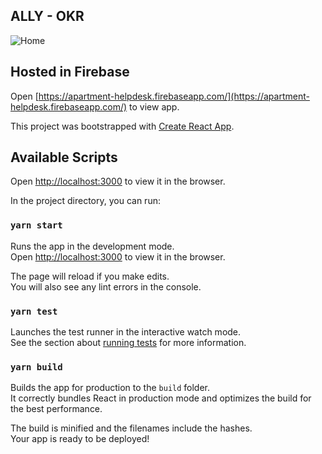 ## ALLY - OKR
![Home](https://user-images.githubusercontent.com/8594076/77827822-d9d85a80-713d-11ea-84ae-3c6f561e120f.png)

## Hosted in Firebase
Open [https://apartment-helpdesk.firebaseapp.com/](https://apartment-helpdesk.firebaseapp.com/) to view app.

This project was bootstrapped with [Create React App](https://github.com/facebook/create-react-app).

## Available Scripts
Open [http://localhost:3000](http://localhost:3000) to view it in the browser.

In the project directory, you can run:

### `yarn start`

Runs the app in the development mode.<br />
Open [http://localhost:3000](http://localhost:3000) to view it in the browser.

The page will reload if you make edits.<br />
You will also see any lint errors in the console.

### `yarn test`

Launches the test runner in the interactive watch mode.<br />
See the section about [running tests](https://facebook.github.io/create-react-app/docs/running-tests) for more information.

### `yarn build`

Builds the app for production to the `build` folder.<br />
It correctly bundles React in production mode and optimizes the build for the best performance.

The build is minified and the filenames include the hashes.<br />
Your app is ready to be deployed!